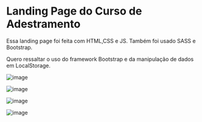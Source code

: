 # Landing Page do Curso de Adestramento

Essa landing page foi feita com HTML,CSS e JS. Também foi usado SASS e Bootstrap.

Quero ressaltar o uso do framework Bootstrap e da manipulação de dados em LocalStorage.

![image](https://user-images.githubusercontent.com/83486074/131728177-23476c5d-820f-4c69-ba4c-bdbdad08a5cd.png)

![image](https://user-images.githubusercontent.com/83486074/131728268-05b123c9-9dc6-4c30-8abe-7dffd83bcd73.png)

![image](https://user-images.githubusercontent.com/83486074/131728382-7dfa7d12-dd99-4c34-bbda-6494c3a45224.png)

![image](https://user-images.githubusercontent.com/83486074/131728295-1c48f83d-9bc1-430d-8775-e73d7e43dc0b.png)
